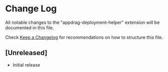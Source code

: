 # Change Log

All notable changes to the "appdrag-deployment-helper" extension will be documented in this file.

Check [Keep a Changelog](http://keepachangelog.com/) for recommendations on how to structure this file.

## [Unreleased]

- Initial release